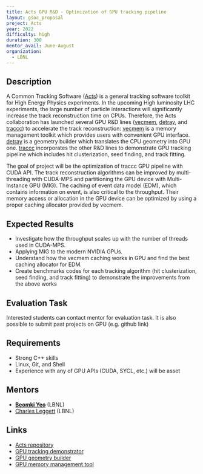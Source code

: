 ```yaml
---
title: Acts GPU R&D - Optimization of GPU tracking pipeline
layout: gsoc_proposal
project: Acts
year: 2022
difficulty: high
duration: 300
mentor_avail: June-August
organization:
  - LBNL
---
```


## Description

A Common Tracking Software ([Acts][Acts]) is a general tracking software toolkit for High Energy Physics experiments. In the upcoming High luminosity LHC experiments, the large number of particle interactions will significantly increase the track reconstruction time on CPUs. Therefore, the Acts collaboration has launched several GPU R&D lines ([vecmem][vecmem], [detray][detray], and [traccc][traccc]) 
to accelerate the track reconstruction: [vecmem][vecmem] is a memory management toolkit which provides 
users with convenient GPU interface. [detray][detray] is a geometry builder which translates the CPU geometry into GPU one. 
[traccc][traccc] incorporates the other R&D lines to demonstrate GPU tracking pipeline which includes hit clusterization, 
seed finding, and track fitting. 

The goal of project will be the optimization of traccc GPU pipeline with CUDA API. The track reconstruction algorithms can be improved by multi-threading with CUDA-MPS and partitioning the GPU device with Multi-Instance GPU (MIG). The caching of event data model (EDM), which contains information on event, is also critical to the throughput. Their memory access or allocation in the GPU device can be optimized by using a proper caching allocator provided by vecmem. 

## Expected Results

* Investigate how the throughput scales up with the number of threads used in CUDA-MPS.
* Applying MIG to the modern NVIDIA GPUs.
* Understand how the vecmem caching works in GPU and find the best caching allocator for EDM.
* Create benchmarks codes for each tracking algorithm (hit clusterization, seed finding, and track fitting) to demonstrate the improvements from the above works

## Evaluation Task

Interested students can contact mentor for evaluation task.
It is also possible to submit past projects on GPU (e.g. github link)

## Requirements

 * Strong C++ skills
 * Linux, Git, and Shell
 * Experience with any of GPU APIs (CUDA, SYCL, etc.) will be asset

## Mentors

 * **[Beomki Yeo](mailto:beomki.yeo@berkeley.edu)** (LBNL)
 * [Charles Leggett](cgleggett@lbl.gov) (LBNL)

## Links

 * [Acts repository][Acts]
 * [GPU tracking demonstrator][traccc]
 * [GPU geometry builder][detray]
 * [GPU memory management tool][vecmem]

[Acts]: https://acts.readthedocs.io/en/latest/#
[traccc]: https://github.com/acts-project/traccc
[detray]: https://github.com/acts-project/detray
[vecmem]: https://github.com/acts-project/vecmem